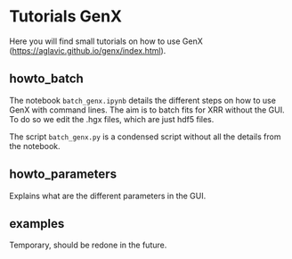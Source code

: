 # Tutorials GenX

Here you will find small tutorials on how to use GenX (https://aglavic.github.io/genx/index.html).

## howto_batch
The notebook ```batch_genx.ipynb``` details the different steps on how to use GenX with command lines.
The aim is to batch fits for XRR without the GUI. To do so we edit the .hgx files, which are just hdf5 files.

The script ```batch_genx.py``` is a condensed script without all the details from the notebook.

## howto_parameters
Explains what are the different parameters in the GUI.

## examples
Temporary, should be redone in the future.
